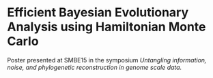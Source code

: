 # Efficient Bayesian Evolutionary Analysis using Hamiltonian Monte Carlo
Poster presented at SMBE15 in the symposium *Untangling information, noise, and phylogenetic reconstruction in genome scale data.*

